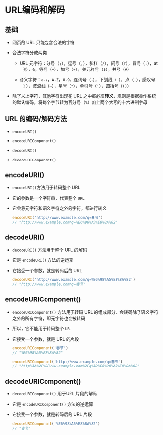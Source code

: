 # URL编码和解码

## 基础

+ 网页的 URL 只能包含合法的字符

+ 合法字符分成两类

  - URL 元字符：分号（`;`），逗号（`,`），斜杠（`/`），问号（`?`），冒号（`:`），at（`@`），`&`，等号（`=`），加号（`+`），美元符号（`$`），井号（`#`）

  - 语义字符：`a-z`，`A-Z`，`0-9`，连词号（`-`），下划线（`_`），点（`.`），感叹号（`!`），波浪线（`~`），星号（`*`），单引号（`'`），圆括号（`()`）

+ 除了以上字符，其他字符出现在 URL 之中都必须**转义**，规则是根据操作系统的默认编码，将每个字节转为百分号（`%`）加上两个大写的十六进制字母

## URL 的编码/解码方法

+ `encodeURI()`

+ `encodeURIComponent()`

+ `decodeURI()`

+ `decodeURIComponent()`

## encodeURI()

+ `encodeURI()`方法用于转码整个 URL

+ 它的参数是一个字符串，代表整个 `URL`

+ 它会将元字符和语义字符之外的字符，都进行转义

    ```js
    encodeURI('http://www.example.com/q=春节')
    // "http://www.example.com/q=%E6%98%A5%E8%8A%82"
    ```

## decodeURI()

+ `decodeURI()` 方法用于整个 URL 的解码

+ 它是 `encodeURI()` 方法的逆运算

+ 它接受一个参数，就是转码后的 URL

    ```js
    decodeURI('http://www.example.com/q=%E6%98%A5%E8%8A%82')
    // "http://www.example.com/q=春节"
    ```

## encodeURIComponent()

+ `encodeURIComponent()` 方法用于转码 URL 的组成部分，会转码除了语义字符之外的所有字符，即元字符也会被转码

+ 所以，它不能用于转码整个 `URL`

+ 它接受一个参数，就是 URL 的片段

    ```js
    encodeURIComponent('春节')
    // "%E6%98%A5%E8%8A%82"

    encodeURIComponent('http://www.example.com/q=春节')
    // "http%3A%2F%2Fwww.example.com%2Fq%3D%E6%98%A5%E8%8A%82"
    ```

## decodeURIComponent()

+ `decodeURIComponent()` 用于URL 片段的解码

+ 它是 `encodeURIComponent()` 方法的逆运算

+ 它接受一个参数，就是转码后的 URL 片段

    ```js
    decodeURIComponent('%E6%98%A5%E8%8A%82')
    // "春节"
    ```
